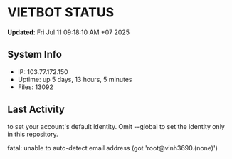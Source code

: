 # VIETBOT STATUS
**Updated**: Fri Jul 11 09:18:10 AM +07 2025

## System Info
- IP: 103.77.172.150
- Uptime: up 5 days, 13 hours, 5 minutes
- Files: 13092

## Last Activity

to set your account's default identity.
Omit --global to set the identity only in this repository.

fatal: unable to auto-detect email address (got 'root@vinh3690.(none)')
